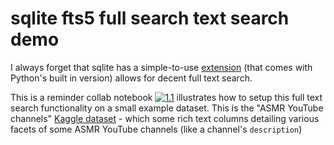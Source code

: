 # sqlite fts5 full search text search demo

I always forget that sqlite has a simple-to-use [extension](https://www.sqlite.org/fts5.html) (that comes with Python's built in version) allows for decent full text search.  

This is a reminder collab notebook [![1.1](https://colab.research.google.com/assets/colab-badge.svg)]([https://colab.research.google.com/github/jermwatt/sqliteFST5demo/blob/master/sqlite_text_search_demo.ipynb#scrollTo=990354af](https://colab.research.google.com/github/jermwatt/sqliteFST5demo/blob/master/sqlite_text_search_demo.ipynb#scrollTo=990354af)) illustrates how to setup this full text search functionality on a small example dataset.  This is the "ASMR YouTube channels" [Kaggle dataset](https://www.kaggle.com/datasets/ulisesmontoyacanales/youtube-asmr-channels) - which some rich text columns detailing various facets of some ASMR YouTube channels (like a channel's `description`)
